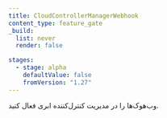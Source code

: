 ```yaml
---
title: CloudControllerManagerWebhook
content_type: feature_gate
_build:
  list: never
  render: false

stages:
  - stage: alpha
    defaultValue: false
    fromVersion: "1.27"
---
```

وب‌هوک‌ها را در مدیریت کنترل‌کننده ابری فعال کنید.

